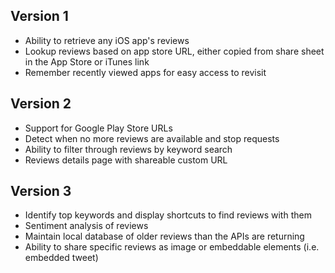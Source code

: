 ## Version 1

- Ability to retrieve any iOS app's reviews
- Lookup reviews based on app store URL, either copied from share sheet in the App Store or iTunes link
- Remember recently viewed apps for easy access to revisit

## Version 2

- Support for Google Play Store URLs
- Detect when no more reviews are available and stop requests
- Ability to filter through reviews by keyword search
- Reviews details page with shareable custom URL

## Version 3

- Identify top keywords and display shortcuts to find reviews with them
- Sentiment analysis of reviews
- Maintain local database of older reviews than the APIs are returning
- Ability to share specific reviews as image or embeddable elements (i.e. embedded tweet)
